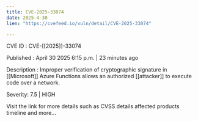 ```yaml
---
title: CVE-2025-33074
date: 2025-4-30
lien: "https://cvefeed.io/vuln/detail/CVE-2025-33074"

---
```


CVE ID : CVE-[[2025]]-33074

Published :  April 30
2025
6:15 p.m. | 23 minutes ago

Description : Improper verification of cryptographic signature in  [[Microsoft]] Azure Functions allows an authorized  [[attacker]] to execute code over a network.

Severity: 7.5 | HIGH

Visit the link for more details
such as CVSS details
affected products
timeline
and more...
